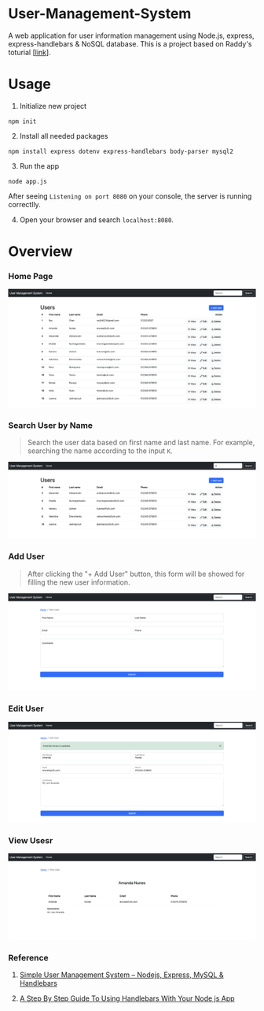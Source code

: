 # User-Management-System
A web application for user information management using Node.js, express, express-handlebars & NoSQL database. This is a project based on Raddy's toturial [[link]].

[link]: https://raddy.dev

# Usage
1. Initialize new project
```
npm init
```

2. Install all needed packages
```
npm install express dotenv express-handlebars body-parser mysql2
```

3. Run the app
```
node app.js
```
After seeing `Listening on port 8080` on your console, the server is running correctlly.

4. Open your browser and search `localhost:8080`.

# Overview
### Home Page
![home-page](./src/image/home-page.png)

### Search User by Name
> Search the user data based on first name and last name. For example, searching the name according to the input `K`.

![search](./src/image/search.png)

### Add User
> After clicking the "+ Add User" button, this form will be showed for filling the new user information.

![add-user](./src/image/add-user.png)

### Edit User
![edit-user](./src/image/edit-user.png)

### View Usesr
![ciew-user](./src/image/view-user.png)

### Reference
1. [Simple User Management System – Nodejs, Express, MySQL & Handlebars](https://raddy.dev/blog/simple-user-management-system-nodejs-express-mysql-handlebars/)

2. [A Step By Step Guide To Using Handlebars With Your Node js App](https://waelyasmina.medium.com/a-guide-into-using-handlebars-with-your-express-js-application-22b944443b65)
